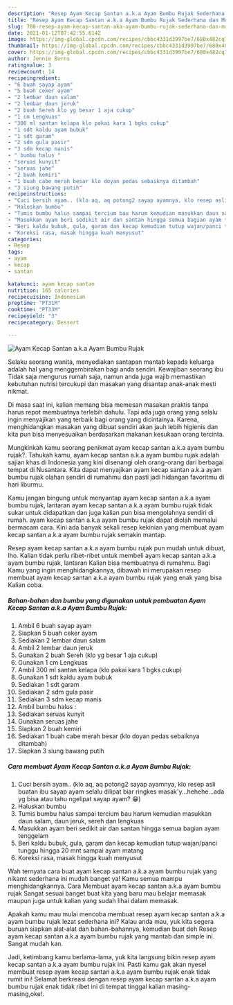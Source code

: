 ```yaml
---
description: "Resep Ayam Kecap Santan a.k.a Ayam Bumbu Rujak Sederhana dan Mudah Dibuat"
title: "Resep Ayam Kecap Santan a.k.a Ayam Bumbu Rujak Sederhana dan Mudah Dibuat"
slug: 788-resep-ayam-kecap-santan-aka-ayam-bumbu-rujak-sederhana-dan-mudah-dibuat
date: 2021-01-12T07:42:55.614Z
image: https://img-global.cpcdn.com/recipes/cbbc4331d3997be7/680x482cq70/ayam-kecap-santan-aka-ayam-bumbu-rujak-foto-resep-utama.jpg
thumbnail: https://img-global.cpcdn.com/recipes/cbbc4331d3997be7/680x482cq70/ayam-kecap-santan-aka-ayam-bumbu-rujak-foto-resep-utama.jpg
cover: https://img-global.cpcdn.com/recipes/cbbc4331d3997be7/680x482cq70/ayam-kecap-santan-aka-ayam-bumbu-rujak-foto-resep-utama.jpg
author: Jennie Burns
ratingvalue: 3
reviewcount: 14
recipeingredient:
- "6 buah sayap ayam"
- "5 buah ceker ayam"
- "2 lembar daun salam"
- "2 lembar daun jeruk"
- "2 buah Sereh klo yg besar 1 aja cukup"
- "1 cm Lengkuas"
- "300 ml santan kelapa klo pakai kara 1 bgks cukup"
- "1 sdt kaldu ayam bubuk"
- "1 sdt garam"
- "2 sdm gula pasir"
- "3 sdm kecap manis"
- " bumbu halus "
- "seruas kunyit"
- "seruas jahe"
- "2 buah kemiri"
- "1 buah cabe merah besar klo doyan pedas sebaiknya ditambah"
- "3 siung bawang putih"
recipeinstructions:
- "Cuci bersih ayam.. (klo aq, aq potong2 sayap ayamnya, klo resep asli buatan ibu sayap ayam selalu dilipat biar ringkes masak&#39;y...hehehe...ada yg bisa atau tahu ngelipat sayap ayam? 😁)"
- "Haluskan bumbu"
- "Tumis bumbu halus sampai tercium bau harum kemudian masukkan daun salam, daun jeruk, sereh dan lengkuas"
- "Masukkan ayam beri sedikit air dan santan hingga semua bagian ayam tenggelam"
- "Beri kaldu bubuk, gula, garam dan kecap kemudian tutup wajan/panci tunggu hingga 20 mnt sampai ayam matang"
- "Koreksi rasa, masak hingga kuah menyusut"
categories:
- Resep
tags:
- ayam
- kecap
- santan

katakunci: ayam kecap santan 
nutrition: 165 calories
recipecuisine: Indonesian
preptime: "PT31M"
cooktime: "PT33M"
recipeyield: "3"
recipecategory: Dessert

---
```



![Ayam Kecap Santan a.k.a Ayam Bumbu Rujak](https://img-global.cpcdn.com/recipes/cbbc4331d3997be7/680x482cq70/ayam-kecap-santan-aka-ayam-bumbu-rujak-foto-resep-utama.jpg)

Selaku seorang wanita, menyediakan santapan mantab kepada keluarga adalah hal yang menggembirakan bagi anda sendiri. Kewajiban seorang ibu Tidak saja mengurus rumah saja, namun anda juga wajib memastikan kebutuhan nutrisi tercukupi dan masakan yang disantap anak-anak mesti nikmat.

Di masa  saat ini, kalian memang bisa memesan masakan praktis tanpa harus repot membuatnya terlebih dahulu. Tapi ada juga orang yang selalu ingin menyajikan yang terbaik bagi orang yang dicintainya. Karena, menghidangkan masakan yang dibuat sendiri akan jauh lebih higienis dan kita pun bisa menyesuaikan berdasarkan makanan kesukaan orang tercinta. 



Mungkinkah kamu seorang penikmat ayam kecap santan a.k.a ayam bumbu rujak?. Tahukah kamu, ayam kecap santan a.k.a ayam bumbu rujak adalah sajian khas di Indonesia yang kini disenangi oleh orang-orang dari berbagai tempat di Nusantara. Kita dapat menyajikan ayam kecap santan a.k.a ayam bumbu rujak olahan sendiri di rumahmu dan pasti jadi hidangan favoritmu di hari liburmu.

Kamu jangan bingung untuk menyantap ayam kecap santan a.k.a ayam bumbu rujak, lantaran ayam kecap santan a.k.a ayam bumbu rujak tidak sukar untuk didapatkan dan juga kalian pun bisa mengolahnya sendiri di rumah. ayam kecap santan a.k.a ayam bumbu rujak dapat diolah memalui bermacam cara. Kini ada banyak sekali resep kekinian yang membuat ayam kecap santan a.k.a ayam bumbu rujak semakin mantap.

Resep ayam kecap santan a.k.a ayam bumbu rujak pun mudah untuk dibuat, lho. Kalian tidak perlu ribet-ribet untuk membeli ayam kecap santan a.k.a ayam bumbu rujak, lantaran Kalian bisa membuatnya di rumahmu. Bagi Kamu yang ingin menghidangkannya, dibawah ini merupakan resep membuat ayam kecap santan a.k.a ayam bumbu rujak yang enak yang bisa Kalian coba.

<!--inarticleads1-->

##### Bahan-bahan dan bumbu yang digunakan untuk pembuatan Ayam Kecap Santan a.k.a Ayam Bumbu Rujak:

1. Ambil 6 buah sayap ayam
1. Siapkan 5 buah ceker ayam
1. Sediakan 2 lembar daun salam
1. Ambil 2 lembar daun jeruk
1. Gunakan 2 buah Sereh (klo yg besar 1 aja cukup)
1. Gunakan 1 cm Lengkuas
1. Ambil 300 ml santan kelapa (klo pakai kara 1 bgks cukup)
1. Gunakan 1 sdt kaldu ayam bubuk
1. Sediakan 1 sdt garam
1. Sediakan 2 sdm gula pasir
1. Sediakan 3 sdm kecap manis
1. Ambil  bumbu halus :
1. Sediakan seruas kunyit
1. Gunakan seruas jahe
1. Siapkan 2 buah kemiri
1. Sediakan 1 buah cabe merah besar (klo doyan pedas sebaiknya ditambah)
1. Siapkan 3 siung bawang putih




<!--inarticleads2-->

##### Cara membuat Ayam Kecap Santan a.k.a Ayam Bumbu Rujak:

1. Cuci bersih ayam.. (klo aq, aq potong2 sayap ayamnya, klo resep asli buatan ibu sayap ayam selalu dilipat biar ringkes masak&#39;y...hehehe...ada yg bisa atau tahu ngelipat sayap ayam? 😁)
1. Haluskan bumbu
1. Tumis bumbu halus sampai tercium bau harum kemudian masukkan daun salam, daun jeruk, sereh dan lengkuas
1. Masukkan ayam beri sedikit air dan santan hingga semua bagian ayam tenggelam
1. Beri kaldu bubuk, gula, garam dan kecap kemudian tutup wajan/panci tunggu hingga 20 mnt sampai ayam matang
1. Koreksi rasa, masak hingga kuah menyusut




Wah ternyata cara buat ayam kecap santan a.k.a ayam bumbu rujak yang nikamt sederhana ini mudah banget ya! Kamu semua mampu menghidangkannya. Cara Membuat ayam kecap santan a.k.a ayam bumbu rujak Sangat sesuai banget buat kita yang baru mau belajar memasak maupun juga untuk kalian yang sudah lihai dalam memasak.

Apakah kamu mau mulai mencoba membuat resep ayam kecap santan a.k.a ayam bumbu rujak lezat sederhana ini? Kalau anda mau, yuk kita segera buruan siapkan alat-alat dan bahan-bahannya, kemudian buat deh Resep ayam kecap santan a.k.a ayam bumbu rujak yang mantab dan simple ini. Sangat mudah kan. 

Jadi, ketimbang kamu berlama-lama, yuk kita langsung bikin resep ayam kecap santan a.k.a ayam bumbu rujak ini. Pasti kamu gak akan nyesel membuat resep ayam kecap santan a.k.a ayam bumbu rujak enak tidak rumit ini! Selamat berkreasi dengan resep ayam kecap santan a.k.a ayam bumbu rujak enak tidak ribet ini di tempat tinggal kalian masing-masing,oke!.

